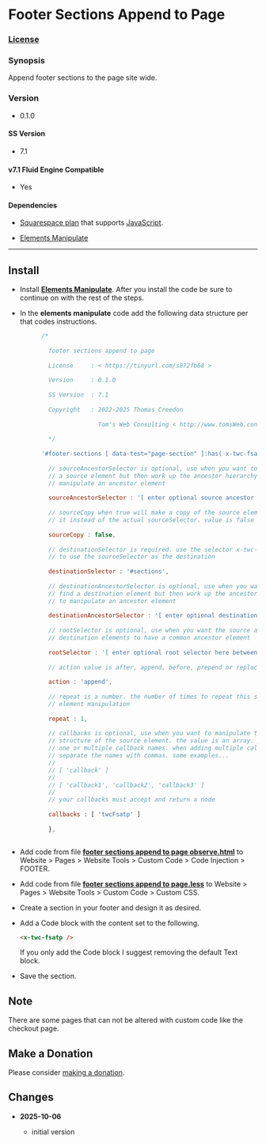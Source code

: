 # Footer Sections Append to Page

### [License][1]

### Synopsis

Append footer sections to the page site wide.

### Version

  * 0.1.0

#### SS Version

  * 7.1

#### v7.1 Fluid Engine Compatible

  * Yes

#### Dependencies

  * [Squarespace plan][2] that supports [JavaScript][3].
  
  * [Elements Manipulate][4]

---

## Install

* Install **[Elements Manipulate][5]**. After you install the code be sure to
  continue on with the rest of the steps.
  
* In the **elements manipulate** code add the following data structure per that
  codes instructions.
  
  ```JavaScript
        /*
        
          footer sections append to page
          
          License     : < https://tinyurl.com/s872fb68 >
          
          Version     : 0.1.0
          
          SS Version  : 7.1
          
          Copyright   : 2022-2025 Thomas Creedon
                        
                        Tom's Web Consulting < http://www.tomsWeb.consulting/ >
          
          */
          
        '#footer-sections [ data-test="page-section" ]:has( x-twc-fsatp )' : {
        
          // sourceAncestorSelector is optional, use when you want to first find
          // a source element but then work up the ancestor hierarchy to
          // manipulate an ancestor element
          
          sourceAncestorSelector : '[ enter optional source ancestor selector here between single quotes replacing square brackets ]',
          
          // sourceCopy when true will make a copy of the source element and use
          // it instead of the actual sourceSelector. value is false or true
          
          sourceCopy : false,
          
          // destinationSelector is required. use the selector x-twc-em-source
          // to use the sourceSelector as the destination
          
          destinationSelector : '#sections',
          
          // destinationAncestorSelector is optional, use when you want to first
          // find a destination element but then work up the ancestor hierarchy
          // to manipulate an ancestor element
          
          destinationAncestorSelector : '[ enter optional destination ancestor selector here between single quotes replacing square brackets ]',
          
          // rootSelector is optional, use when you want the source and
          // destination elements to have a common ancestor element
          
          rootSelector : '[ enter optional root selector here between single quotes replacing square brackets ]',
          
          // action value is after, append, before, prepend or replace
          
          action : 'append',
          
          // repeat is a number. the number of times to repeat this specific
          // element manipulation
          
          repeat : 1,
          
          // callbacks is optional, use when you want to manipulate the
          // structure of the source element. the value is an array. you can add
          // one or multiple callback names. when adding multiple callback names
          // separate the names with commas. some examples...
          //
          // [ 'callback' ]
          //
          // [ 'callback1', 'callback2', 'callback3' ]
          //
          // your callbacks must accept and return a node
          
          callbacks : [ 'twcFsatp' ]
          
          },
          
  ```
  
* Add code from file **[footer sections append to page observe.html][6]** to
  Website > Pages > Website Tools > Custom Code > Code Injection > FOOTER.
  
* Add code from file **[footer sections append to page.less][7]** to
  Website > Pages > Website Tools > Custom Code > Custom CSS.

* Create a section in your footer and design it as desired.

* Add a Code block with the content set to the following.

  ```html
  <x-twc-fsatp />
  ```
  
  If you only add the Code block I suggest removing the default Text block.
  
* Save the section.

## Note

There are some pages that can not be altered with custom code like the checkout
page.

## Make a Donation

Please consider [making a donation][8].

## Changes

<!-- * **2023-10-20**

  * set sku to empty string when no variant is selected
  * bumped version to 0.2.0
  -->
* **2025-10-06**

  * initial version

[1]: https://github.com/tomsWebConsulting/twcsl/blob/main/LICENSE.txt#L1
[2]: https://www.squarespace.com/pricing
[3]: https://en.wikipedia.org/wiki/JavaScript
[4]: https://github.com/tomsWebConsulting/twcsl/tree/main/Element/Elements%20Manipulate
[5]: https://github.com/tomsWebConsulting/twcsl/tree/main/Element/Elements%20Manipulate#elements-manipulate
[6]: footer%20sections%20append%20to%20page%20observe.html#L1
[7]: footer%20sections%20append%20to%20page.less#L1
[8]: https://github.com/tomsWebConsulting/twcsl#make-a-donation
